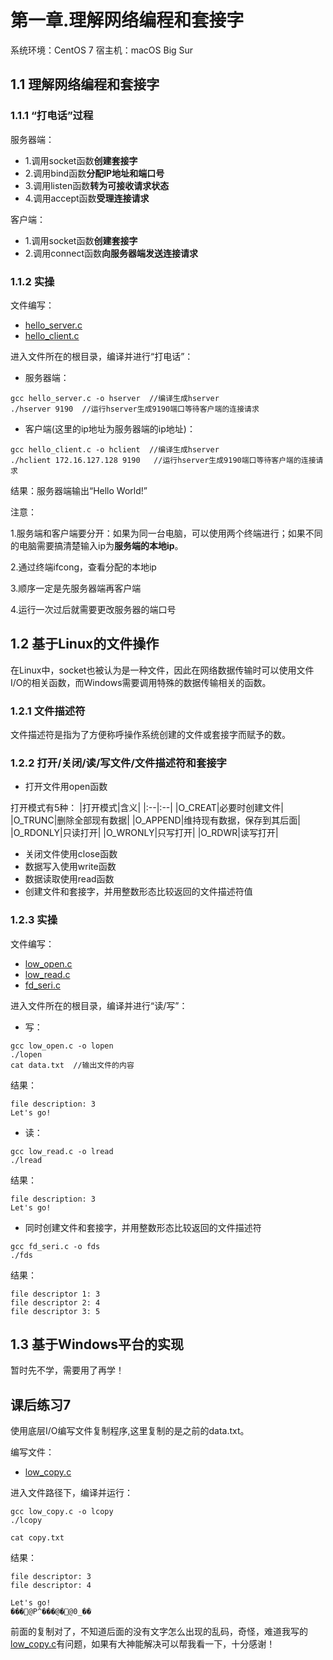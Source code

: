 # 第一章.理解网络编程和套接字

系统环境：CentOS 7
宿主机：macOS Big Sur 

## 1.1 理解网络编程和套接字

### 1.1.1 “打电话”过程
服务器端：
* 1.调用socket函数**创建套接字**
* 2.调用bind函数**分配IP地址和端口号**
* 3.调用listen函数**转为可接收请求状态**
* 4.调用accept函数**受理连接请求**

客户端：
* 1.调用socket函数**创建套接字**
* 2.调用connect函数**向服务器端发送连接请求**

### 1.1.2 实操

文件编写：
* [hello_server.c](https://github.com/caixiongjiang/TCPIP/blob/master/ch01/hello_server.c)
* [hello_client.c](https://github.com/caixiongjiang/TCPIP/blob/master/ch01/hello_client.c)

进入文件所在的根目录，编译并进行“打电话”：
* 服务器端：
```shell
gcc hello_server.c -o hserver  //编译生成hserver
./hserver 9190  //运行hserver生成9190端口等待客户端的连接请求
```
* 客户端(这里的ip地址为服务器端的ip地址)：
```shell
gcc hello_client.c -o hclient  //编译生成hserver
./hclient 172.16.127.128 9190   //运行hserver生成9190端口等待客户端的连接请求
```

结果：服务器端输出“Hello World!”

注意：

1.服务端和客户端要分开：如果为同一台电脑，可以使用两个终端进行；如果不同的电脑需要搞清楚输入ip为**服务端的本地ip**。

2.通过终端ifcong，查看分配的本地ip

3.顺序一定是先服务器端再客户端

4.运行一次过后就需要更改服务器的端口号

## 1.2 基于Linux的文件操作

在Linux中，socket也被认为是一种文件，因此在网络数据传输时可以使用文件I/O的相关函数，而Windows需要调用特殊的数据传输相关的函数。

### 1.2.1 文件描述符

文件描述符是指为了方便称呼操作系统创建的文件或套接字而赋予的数。

### 1.2.2 打开/关闭/读/写文件/文件描述符和套接字

* 打开文件用open函数

打开模式有5种：
|打开模式|含义|
|:--|:--|
|O_CREAT|必要时创建文件|
|O_TRUNC|删除全部现有数据|
|O_APPEND|维持现有数据，保存到其后面|
|O_RDONLY|只读打开|
|O_WRONLY|只写打开|
|O_RDWR|读写打开|

* 关闭文件使用close函数
* 数据写入使用write函数
* 数据读取使用read函数
* 创建文件和套接字，并用整数形态比较返回的文件描述符值

### 1.2.3 实操

文件编写：
* [low_open.c](https://github.com/caixiongjiang/TCPIP/blob/master/ch01/low_open.c)
* [low_read.c](https://github.com/caixiongjiang/TCPIP/blob/master/ch01/low_read.c)
* [fd_seri.c](https://github.com/caixiongjiang/TCPIP/blob/master/ch01/fd_seri.c)

进入文件所在的根目录，编译并进行“读/写”：

* 写：
```shell
gcc low_open.c -o lopen
./lopen
cat data.txt  //输出文件的内容
```

结果：
```
file description: 3
Let's go!
```

* 读：
```shell
gcc low_read.c -o lread
./lread
```
结果：
```
file description: 3
Let's go!
```

* 同时创建文件和套接字，并用整数形态比较返回的文件描述符
```shell
gcc fd_seri.c -o fds
./fds
```

结果：
```
file descriptor 1: 3
file descriptor 2: 4
file descriptor 3: 5
```

## 1.3 基于Windows平台的实现

暂时先不学，需要用了再学！

## 课后练习7

使用底层I/O编写文件复制程序,这里复制的是之前的data.txt。

编写文件：
* [low_copy.c](https://github.com/caixiongjiang/TCPIP/blob/master/ch01/low_copy.c)

进入文件路径下，编译并运行：
```shell
gcc low_copy.c -o lcopy
./lcopy

cat copy.txt
```

结果：
```
file descriptor: 3 
file descriptor: 4 

Let's go!
���@P^���@�@0_��
```

前面的复制对了，不知道后面的没有文字怎么出现的乱码，奇怪，难道我写的[low_copy.c](https://github.com/caixiongjiang/TCPIP/blob/master/ch01/low_copy.c)有问题，如果有大神能解决可以帮我看一下，十分感谢！